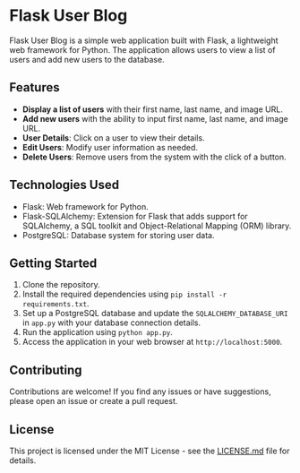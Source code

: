 # Flask User Blog

Flask User Blog is a simple web application built with Flask, a lightweight web framework for Python. The application allows users to view a list of users and add new users to the database.

## Features

- **Display a list of users** with their first name, last name, and image URL.
- **Add new users** with the ability to input first name, last name, and image URL.
- **User Details**: Click on a user to view their details.
- **Edit Users**: Modify user information as needed.
- **Delete Users**: Remove users from the system with the click of a button.

## Technologies Used

- Flask: Web framework for Python.
- Flask-SQLAlchemy: Extension for Flask that adds support for SQLAlchemy, a SQL toolkit and Object-Relational Mapping (ORM) library.
- PostgreSQL: Database system for storing user data.

## Getting Started

1. Clone the repository.
2. Install the required dependencies using `pip install -r requirements.txt`.
3. Set up a PostgreSQL database and update the `SQLALCHEMY_DATABASE_URI` in `app.py` with your database connection details.
4. Run the application using `python app.py`.
5. Access the application in your web browser at `http://localhost:5000`.

## Contributing

Contributions are welcome! If you find any issues or have suggestions, please open an issue or create a pull request.

## License

This project is licensed under the MIT License - see the [LICENSE.md](LICENSE.md) file for details.

